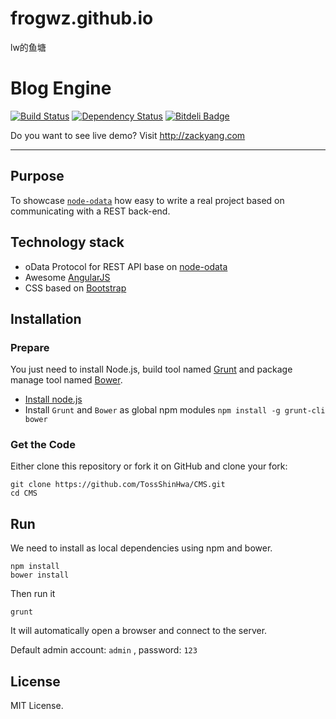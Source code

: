 # frogwz.github.io
lw的鱼塘

Blog Engine 
===========
[![Build Status](https://api.travis-ci.org/TossShinHwa/CMS.png)](https://api.travis-ci.org/TossShinHwa/CMS)
[![Dependency Status](https://david-dm.org/ChrisWren/grunt-nodemon.png)](https://david-dm.org/TossShinHwa/CMS)
[![Bitdeli Badge](https://d2weczhvl823v0.cloudfront.net/TossShinHwa/cms/trend.png)](https://bitdeli.com/free "Bitdeli Badge")


Do you want to see live demo? Visit http://zackyang.com
***

## Purpose

To showcase [`node-odata`](https://github.com/TossShinHwa/node-odata) how easy to write a real project based on communicating with a REST back-end.

## Technology stack

* oData Protocol for REST API base on [node-odata](https://github.com/TossShinHwa/node-odata)
* Awesome [AngularJS](http://www.angularjs.org/)
* CSS based on [Bootstrap](http://getbootstrap.com/)

## Installation

### Prepare

You just need to install Node.js, build tool named [Grunt](http://gruntjs.com) and package manage tool named [Bower](http://bower.io/).
* [Install node.js](http://nodejs.org/download/)
* Install `Grunt` and `Bower` as global npm modules ```npm install -g grunt-cli bower```

### Get the Code

Either clone this repository or fork it on GitHub and clone your fork:

```
git clone https://github.com/TossShinHwa/CMS.git
cd CMS
```

## Run

We need to install as local dependencies using npm and bower.

```
npm install
bower install
```

Then run it

```
grunt
```

It will automatically open a browser and connect to the server.

Default admin account: `admin` , password: `123`


## License

MIT License.
